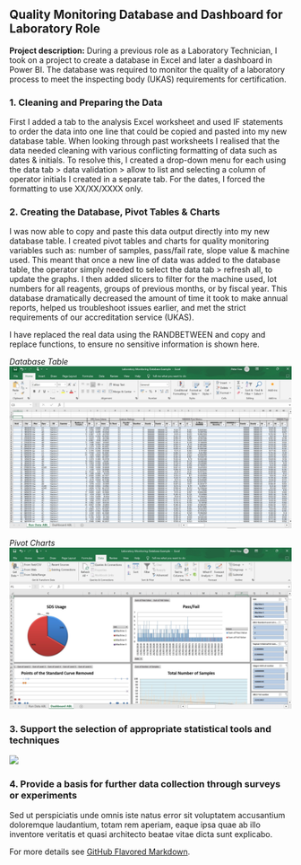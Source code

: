 ## Quality Monitoring Database and Dashboard for Laboratory Role 

**Project description:** During a previous role as a Laboratory Technician, I took on a project to create a database in Excel and later a dashboard in Power BI. The database was required to monitor the quality of a laboratory process to meet the inspecting body (UKAS) requirements for certification.

### 1. Cleaning and Preparing the Data

First I added a tab to the analysis Excel worksheet and used IF statements to order the data into one line that could be copied and pasted into my new database table. When looking through past worksheets I realised that the data needed cleaning with various conflicting formatting of data such as dates & initials. To resolve this, I created a drop-down menu for each using the data tab > data validation > allow to list and selecting a column of operator initials I created in a separate tab. For the dates, I forced the formatting to use XX/XX/XXXX only.      

### 2. Creating the Database, Pivot Tables & Charts

I was now able to copy and paste this data output directly into my new database table. I created pivot tables and charts for quality monitoring variables such as: number of samples, pass/fail rate, slope value & machine used. This meant that once a new line of data was added to the database table, the operator simply needed to select the data tab > refresh all, to update the graphs. I then added slicers to filter for the machine used, lot numbers for all reagents, groups of previous months, or by fiscal year. This database dramatically decreased the amount of time it took to make annual reports, helped us troubleshoot issues earlier, and met the strict requirements of our accreditation service (UKAS).

I have replaced the real data using the RANDBETWEEN and copy and replace functions, to ensure no sensitive information is shown here.

_Database Table_
<img src="QM Excel Data.jpg"/>

_Pivot Charts_
<img src="QM Excel Graphs.jpg"/>

### 3. Support the selection of appropriate statistical tools and techniques

<img src="images/dummy_thumbnail.jpg?raw=true"/>

### 4. Provide a basis for further data collection through surveys or experiments

Sed ut perspiciatis unde omnis iste natus error sit voluptatem accusantium doloremque laudantium, totam rem aperiam, eaque ipsa quae ab illo inventore veritatis et quasi architecto beatae vitae dicta sunt explicabo. 

For more details see [GitHub Flavored Markdown](https://guides.github.com/features/mastering-markdown/).
